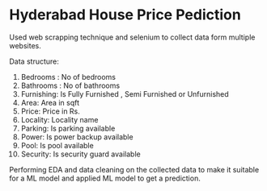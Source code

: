 # Hyderabad House Price Pediction


Used web scrapping technique and selenium to collect data form multiple websites. 

Data structure: 

1. Bedrooms : No of bedrooms 
2. Bathrooms : No of bathrooms
3. Furnishing: Is Fully Furnished , Semi Furnished or Unfurnished
4. Area: Area in sqft
5. Price: Price in Rs.
6. Locality: Locality name
7. Parking: Is parking available 
8. Power: Is power backup available
10. Pool: Is pool available
11. Security: Is security guard available


Performing EDA and data cleaning on the collected data to make it suitable for a ML model and applied ML model to get a prediction.
